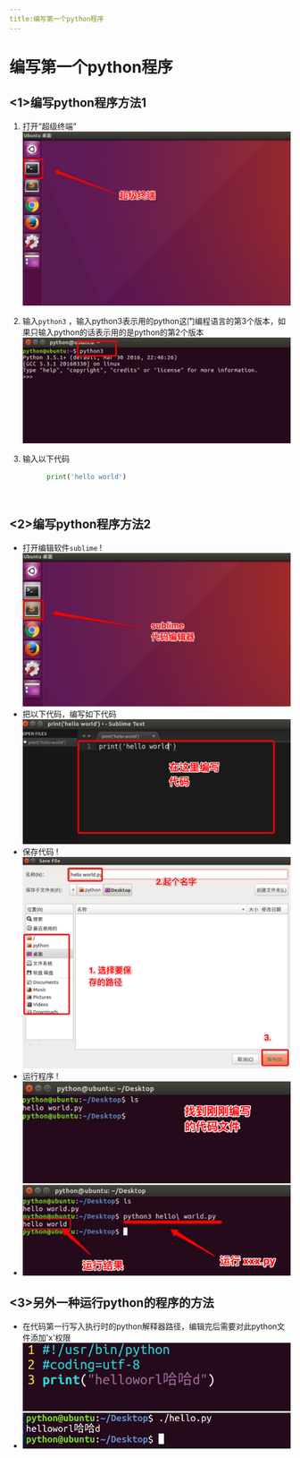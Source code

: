 ```yaml
---
title:编写第一个python程序
---
```




# 编写第一个python程序

## <1>编写python程序方法1

1. 打开“超级终端” ![img](/Img/01-%E7%AC%AC1%E5%A4%A9-18.png)

2. 输入`python3` ，输入python3表示用的python这门编程语言的第3个版本，如果只输入python的话表示用的是python的第2个版本![img](/Img/01-%E7%AC%AC1%E5%A4%A9-19.png)

3. 输入以下代码

   ```python
         print('hello world')

   ```

   ​

## <2>编写python程序方法2

- 打开编辑软件`sublime` !![img](/Img/01-%E7%AC%AC1%E5%A4%A9-21.png)
- 把以下代码，编写如下代码 ![img](/Img//01-%E7%AC%AC1%E5%A4%A9-22.png)
- 保存代码 !![img](/Img/01-%E7%AC%AC1%E5%A4%A9-23.png)
- 运行程序 !![img](/Img/01-%E7%AC%AC1%E5%A4%A9-24.png)
- ![img](/Img/01-%E7%AC%AC1%E5%A4%A9-25.png)

## <3>另外一种运行python的程序的方法

- 在代码第一行写入执行时的python解释器路径，编辑完后需要对此python文件添加'x'权限 ![img](/Img/Snip20161016_5.png)
- ![img](/Img/Snip20161016_6.png)

